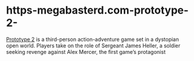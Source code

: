 # https-megabasterd.com-prototype-2-
[Prototype 2](https://megabasterd.com/prototype-2/) is a third-person action-adventure game set in a dystopian open world. Players take on the role of Sergeant James Heller, a soldier seeking revenge against Alex Mercer, the first game’s protagonist

